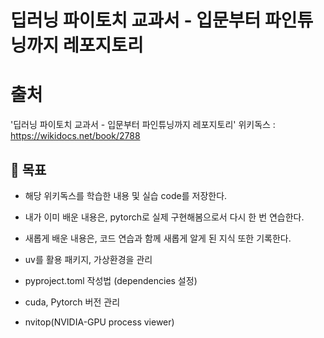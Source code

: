 # 딥러닝 파이토치 교과서 - 입문부터 파인튜닝까지 레포지토리

# 출처
'딥러닝 파이토치 교과서 - 입문부터 파인튜닝까지 레포지토리'
위키독스 : https://wikidocs.net/book/2788

## 🎯 목표
- 해당 위키독스를 학습한 내용 및 실습 code를 저장한다.
- 내가 이미 배운 내용은, pytorch로 실제 구현해봄으로서 다시 한 번 연습한다.
- 새롭게 배운 내용은, 코드 연습과 함께 새롭게 알게 된 지식 또한 기록한다.

- uv를 활용 패키지, 가상환경을 관리

- pyproject.toml 작성법 (dependencies 설정)

- cuda, Pytorch 버전 관리

- nvitop(NVIDIA-GPU process viewer)


